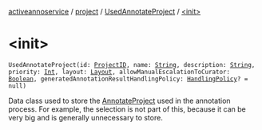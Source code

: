 [activeannoservice](../../index.md) / [project](../index.md) / [UsedAnnotateProject](index.md) / [&lt;init&gt;](./-init-.md)

# &lt;init&gt;

`UsedAnnotateProject(id: `[`ProjectID`](../-project-i-d.md)`, name: `[`String`](https://kotlinlang.org/api/latest/jvm/stdlib/kotlin/-string/index.html)`, description: `[`String`](https://kotlinlang.org/api/latest/jvm/stdlib/kotlin/-string/index.html)`, priority: `[`Int`](https://kotlinlang.org/api/latest/jvm/stdlib/kotlin/-int/index.html)`, layout: `[`Layout`](../../project.layout/-layout/index.md)`, allowManualEscalationToCurator: `[`Boolean`](https://kotlinlang.org/api/latest/jvm/stdlib/kotlin/-boolean/index.html)`, generatedAnnotationResultHandlingPolicy: `[`HandlingPolicy`](../../project.annotationschema.generator/-handling-policy/index.md)`? = null)`

Data class used to store the [AnnotateProject](#) used in the annotation process. For example, the selection is not part
of this, because it can be very big and is generally unnecessary to store.

